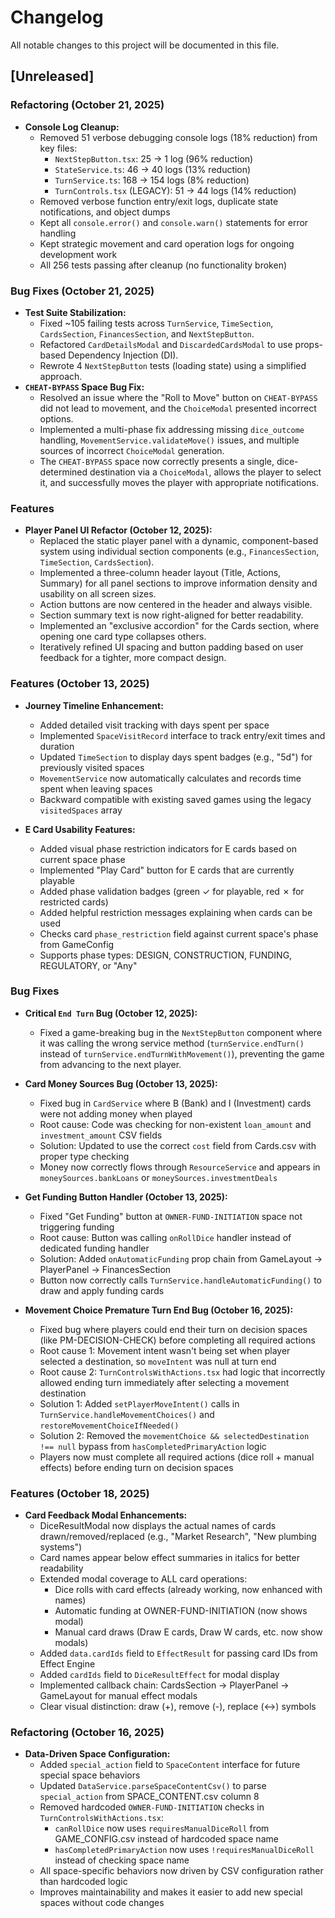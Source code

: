 # Changelog

All notable changes to this project will be documented in this file.

## [Unreleased]

### Refactoring (October 21, 2025)
- **Console Log Cleanup:**
  - Removed 51 verbose debugging console logs (18% reduction) from key files:
    - `NextStepButton.tsx`: 25 → 1 log (96% reduction)
    - `StateService.ts`: 46 → 40 logs (13% reduction)
    - `TurnService.ts`: 168 → 154 logs (8% reduction)
    - `TurnControls.tsx` (LEGACY): 51 → 44 logs (14% reduction)
  - Removed verbose function entry/exit logs, duplicate state notifications, and object dumps
  - Kept all `console.error()` and `console.warn()` statements for error handling
  - Kept strategic movement and card operation logs for ongoing development work
  - All 256 tests passing after cleanup (no functionality broken)

### Bug Fixes (October 21, 2025)
- **Test Suite Stabilization:**
  - Fixed ~105 failing tests across `TurnService`, `TimeSection`, `CardsSection`, `FinancesSection`, and `NextStepButton`.
  - Refactored `CardDetailsModal` and `DiscardedCardsModal` to use props-based Dependency Injection (DI).
  - Rewrote 4 `NextStepButton` tests (loading state) using a simplified approach.
- **`CHEAT-BYPASS` Space Bug Fix:**
  - Resolved an issue where the "Roll to Move" button on `CHEAT-BYPASS` did not lead to movement, and the `ChoiceModal` presented incorrect options.
  - Implemented a multi-phase fix addressing missing `dice_outcome` handling, `MovementService.validateMove()` issues, and multiple sources of incorrect `ChoiceModal` generation.
  - The `CHEAT-BYPASS` space now correctly presents a single, dice-determined destination via a `ChoiceModal`, allows the player to select it, and successfully moves the player with appropriate notifications.

### Features
- **Player Panel UI Refactor (October 12, 2025):**
  - Replaced the static player panel with a dynamic, component-based system using individual section components (e.g., `FinancesSection`, `TimeSection`, `CardsSection`).
  - Implemented a three-column header layout (Title, Actions, Summary) for all panel sections to improve information density and usability on all screen sizes.
  - Action buttons are now centered in the header and always visible.
  - Section summary text is now right-aligned for better readability.
  - Implemented an "exclusive accordion" for the Cards section, where opening one card type collapses others.
  - Iteratively refined UI spacing and button padding based on user feedback for a tighter, more compact design.

### Features (October 13, 2025)
- **Journey Timeline Enhancement:**
  - Added detailed visit tracking with days spent per space
  - Implemented `SpaceVisitRecord` interface to track entry/exit times and duration
  - Updated `TimeSection` to display days spent badges (e.g., "5d") for previously visited spaces
  - `MovementService` now automatically calculates and records time spent when leaving spaces
  - Backward compatible with existing saved games using the legacy `visitedSpaces` array

- **E Card Usability Features:**
  - Added visual phase restriction indicators for E cards based on current space phase
  - Implemented "Play Card" button for E cards that are currently playable
  - Added phase validation badges (green ✓ for playable, red ✗ for restricted cards)
  - Added helpful restriction messages explaining when cards can be used
  - Checks card `phase_restriction` field against current space's phase from GameConfig
  - Supports phase types: DESIGN, CONSTRUCTION, FUNDING, REGULATORY, or "Any"

### Bug Fixes
- **Critical `End Turn` Bug (October 12, 2025):**
  - Fixed a game-breaking bug in the `NextStepButton` component where it was calling the wrong service method (`turnService.endTurn()` instead of `turnService.endTurnWithMovement()`), preventing the game from advancing to the next player.

- **Card Money Sources Bug (October 13, 2025):**
  - Fixed bug in `CardService` where B (Bank) and I (Investment) cards were not adding money when played
  - Root cause: Code was checking for non-existent `loan_amount` and `investment_amount` CSV fields
  - Solution: Updated to use the correct `cost` field from Cards.csv with proper type checking
  - Money now correctly flows through `ResourceService` and appears in `moneySources.bankLoans` or `moneySources.investmentDeals`

- **Get Funding Button Handler (October 13, 2025):**
  - Fixed "Get Funding" button at `OWNER-FUND-INITIATION` space not triggering funding
  - Root cause: Button was calling `onRollDice` handler instead of dedicated funding handler
  - Solution: Added `onAutomaticFunding` prop chain from GameLayout → PlayerPanel → FinancesSection
  - Button now correctly calls `TurnService.handleAutomaticFunding()` to draw and apply funding cards

- **Movement Choice Premature Turn End Bug (October 16, 2025):**
  - Fixed bug where players could end their turn on decision spaces (like PM-DECISION-CHECK) before completing all required actions
  - Root cause 1: Movement intent wasn't being set when player selected a destination, so `moveIntent` was null at turn end
  - Root cause 2: `TurnControlsWithActions.tsx` had logic that incorrectly allowed ending turn immediately after selecting a movement destination
  - Solution 1: Added `setPlayerMoveIntent()` calls in `TurnService.handleMovementChoices()` and `restoreMovementChoiceIfNeeded()`
  - Solution 2: Removed the `movementChoice && selectedDestination !== null` bypass from `hasCompletedPrimaryAction` logic
  - Players now must complete all required actions (dice roll + manual effects) before ending turn on decision spaces

### Features (October 18, 2025)
- **Card Feedback Modal Enhancements:**
  - DiceResultModal now displays the actual names of cards drawn/removed/replaced (e.g., "Market Research", "New plumbing systems")
  - Card names appear below effect summaries in italics for better readability
  - Extended modal coverage to ALL card operations:
    - Dice rolls with card effects (already working, now enhanced with names)
    - Automatic funding at OWNER-FUND-INITIATION (now shows modal)
    - Manual card draws (Draw E cards, Draw W cards, etc. now show modals)
  - Added `data.cardIds` field to `EffectResult` for passing card IDs from Effect Engine
  - Added `cardIds` field to `DiceResultEffect` for modal display
  - Implemented callback chain: CardsSection → PlayerPanel → GameLayout for manual effect modals
  - Clear visual distinction: draw (+), remove (-), replace (↔) symbols

### Refactoring (October 16, 2025)
- **Data-Driven Space Configuration:**
  - Added `special_action` field to `SpaceContent` interface for future special space behaviors
  - Updated `DataService.parseSpaceContentCsv()` to parse `special_action` from SPACE_CONTENT.csv column 8
  - Removed hardcoded `OWNER-FUND-INITIATION` checks in `TurnControlsWithActions.tsx`:
    - `canRollDice` now uses `requiresManualDiceRoll` from GAME_CONFIG.csv instead of hardcoded space name
    - `hasCompletedPrimaryAction` now uses `!requiresManualDiceRoll` instead of checking space name
  - All space-specific behaviors now driven by CSV configuration rather than hardcoded logic
  - Improves maintainability and makes it easier to add new special spaces without code changes
